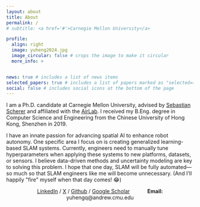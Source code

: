 ```yaml
---
layout: about
title: About
permalink: /
# subtitle: <a href='#'>Carnegie Mellon University</a>

profile:
  align: right
  image: yuheng2024.jpg
  image_circular: false # crops the image to make it circular
  more_info: >


news: true # includes a list of news items
selected_papers: true # includes a list of papers marked as "selected={true}"
social: false # includes social icons at the bottom of the page
---
```


I am a Ph.D. candidate at Carnegie Mellon University, advised by [Sebastian Scherer](https://theairlab.org/team/sebastian/) and affiliated with the [AirLab](https://theairlab.org). I received my B.Eng. degree in Computer Science and Engineering from the Chinese University of Hong Kong, Shenzhen in 2019.

I have an innate passion for advancing spatial AI to enhance robot autonomy. One specific area I focus on is creating generalized learning-based SLAM systems. Currently, engineers need to manually tune hyperparameters when applying these systems to new platforms, datasets, or sensors. I believe data-driven methods and uncertainty modeling are key to solving this problem. I hope that one day, SLAM will be fully automated—so much so that SLAM engineers like me will become unnecessary. (And I'll happily "fire" myself when that day comes! 😂)



<div style="text-align: center;">
    <a href="https://www.linkedin.com/in/yuheng-qiu-6bb9151b0/">LinkedIn</a> /
    <a href="https://x.com/QiuYuhengQiu">X</a> /
    <a href="https://github.com/haleqiu">Github</a> /
    <a href="https://scholar.google.com/citations?user=aEK45mEAAAAJ">Google Scholar</a>
    &nbsp;&nbsp;&nbsp;&nbsp;&nbsp;&nbsp;&nbsp;&nbsp;&nbsp;&nbsp;
    <strong>Email:</strong> yuhengq@andrew.cmu.edu
</div>
<!-- {% twitter https://x.com/QiuYuhengQiu maxheight=300 maxwidth=700 limit=1 %} -->
<!-- <a class="twitter-timeline" href="https://twitter.com/QiuYuhengQiu?ref_src=twsrc%5Etfw">Tweets by QiuYuhengQiu</a> <script async src="https://platform.twitter.com/widgets.js" charset="utf-8"></script> -->
